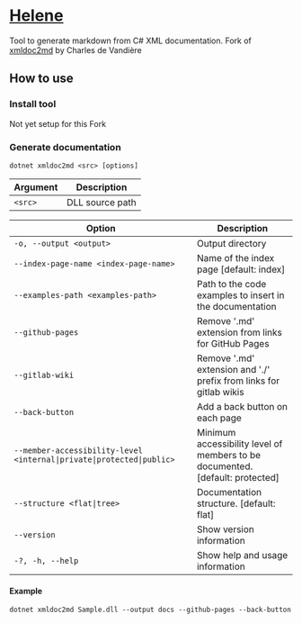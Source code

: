 # [Helene](https://science.nasa.gov/saturn/moons/helene/)

Tool to generate markdown from C# XML documentation.
Fork of [xmldoc2md](https://github.com/charlesdevandiere/xmldoc2md) by Charles de Vandière

## How to use

### Install tool

Not yet setup for this Fork

### Generate documentation

```shell
dotnet xmldoc2md <src> [options]
```

| Argument | Description |
|---|---|
| `<src>` | DLL source path |

| Option | Description |
|---|---|
| `-o, --output <output>` | Output directory |
| `--index-page-name <index-page-name>` | Name of the index page [default: index] |
| `--examples-path <examples-path>` | Path to the code examples to insert in the documentation |
| `--github-pages` | Remove '.md' extension from links for GitHub Pages |
| `--gitlab-wiki` | Remove '.md' extension and './' prefix from links for gitlab wikis |
| `--back-button` | Add a back button on each page |
| `--member-accessibility-level <internal\|private\|protected\|public>` | Minimum accessibility level of members to be documented. [default: protected] |
| `--structure <flat\|tree>` | Documentation structure. [default: flat] |
| `--version` | Show version information |
| `-?, -h, --help` | Show help and usage information |

#### Example

```shell
dotnet xmldoc2md Sample.dll --output docs --github-pages --back-button
```


